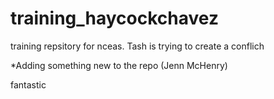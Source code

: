 # training_haycockchavez


training repsitory for nceas. Tash is trying to create a conflich

*Adding something new to the repo (Jenn McHenry)

fantastic 